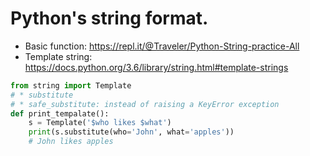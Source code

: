 # Python's string format.
* Basic function: https://repl.it/@Traveler/Python-String-practice-All
* Template string: https://docs.python.org/3.6/library/string.html#template-strings

```python
from string import Template
# * substitute
# * safe_substitute: instead of raising a KeyError exception
def print_tempalate():
    s = Template('$who likes $what')
    print(s.substitute(who='John', what='apples'))
    # John likes apples
```